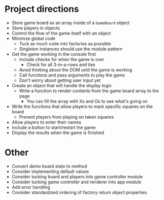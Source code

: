 # Project directions
- Store game board as an array inside of a `GameBoard` object
- Store players in objects
- Control the flow of the game itself with an object
- Minimize global code
    - Tuck as much code into factories as possible
    - Singleton instances should use the module pattern
- Get the game working in the console first
    - Include checks for when the game is over
        - Check for all 3-in-a-rows and ties
    - Avoid thinking about the DOM until the game is working
    - Call functions and pass arguments to play the game
    - Don't worry about getting user input yet
- Create an object that will handle the display logic
    - Write a function to render contents from the game board array to the page
        - You can fill the array with Xs and Os to see what's going on
- Write the functions that allow players to mark specific squares on the board
    - Prevent players from playing on taken squares
- Allow players to enter their names
- Include a button to start/restart the game
- Display the results when the game is finished

# Other
- Convert demo board state to method
- Consider implementing default values
- Consider tucking board and players into game controller module
- Consider tucking game controller and renderer into app module
- Add error handling
- Consider standardized ordering of factory return object properties
